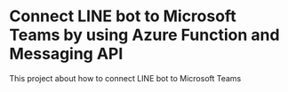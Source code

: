 # Connect LINE bot to Microsoft Teams by using Azure Function and Messaging API 
This project about how to connect LINE bot to Microsoft Teams
